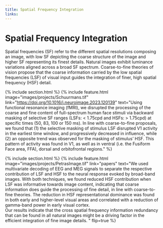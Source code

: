 ```yaml
---
title: Spatial Frequency Integration
links:
---
```

# Spatial Frequency Integration

Spatial frequencies (SF) refer to the different spatial resolutions composing an image, with low SF depicting the coarse structure of the image and higher SF representing its finest details. Natural images exhibit luminance variations aligned across a broad SF spectrum. Coarse-to-fine theories of vision propose that the coarse information carried by the low spatial frequencies (LSF) of visual input guides the integration of finer, high spatial frequency (HSF) detail. 

{% include section.html %}
{%
  include feature.html
  image="images/projects/Schuurmans.tif"
  link="https://doi.org/10.1016/j.neuroimage.2023.120139"
  text="Using functional resonance imaging (fMRI), we disrupted the processing of the coarse and fine content of full-spectrum human face stimuli via backward masking of selective SF ranges (LSFs: < 1.75cpd and HSFs: > 1.75cpd) at specific times (50, 83, 100 or 150 ms). In line with coarse-to-fine proposals, we found that (1) the selective masking of stimulus LSF disrupted V1 activity in the earliest time window, and progressively decreased in influence, while (2) an opposite trend was observed for the masking of stimulus’ HSF. This pattern of activity was found in V1, as well as in ventral (i.e. the Fusiform Face area, FFA), dorsal and orbitofrontal regions."
%}

{% include section.html %}
{%
  include feature.html
  image="images/projects/PetrasImage.tif"
  link="papers"
  text="We used multivariate decoding of EEG and MEG signals to separate the respective contribution of LSF and HSF to the neural response evoked by broad-band images. With both techniques, we found reduced HSF contribution when LSF was informative towards image content, indicating that coarse information does guide the processing of fine detail, in line with coarse-to-fine theories. 
The reduction in HSF representational dominance was found in both early and higher-level visual areas and correlated with a reduction of gamma-band power in early visual cortex.  
Our results indicate that the cross spatial frequency information redundancy that can be found in all natural images might be a driving factor in the efficient integration of fine image details. "
  flip=true
%}
